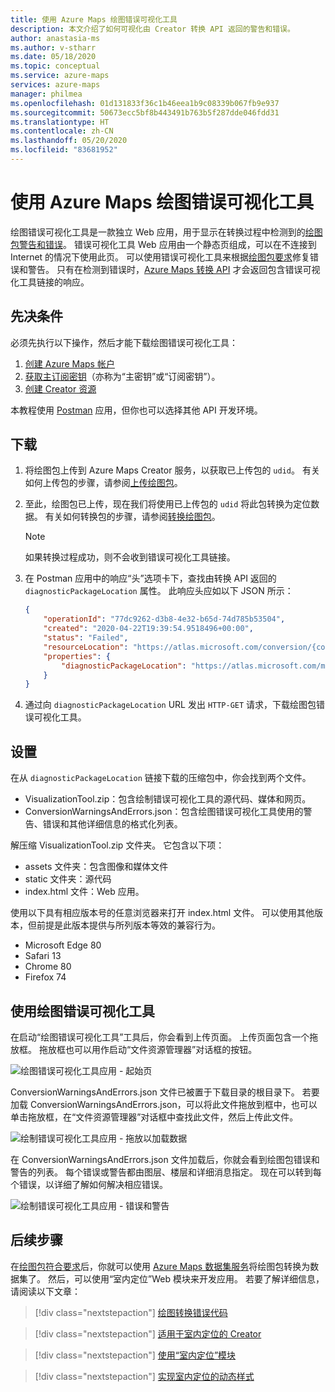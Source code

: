 ```yaml
---
title: 使用 Azure Maps 绘图错误可视化工具
description: 本文介绍了如何可视化由 Creator 转换 API 返回的警告和错误。
author: anastasia-ms
ms.author: v-stharr
ms.date: 05/18/2020
ms.topic: conceptual
ms.service: azure-maps
services: azure-maps
manager: philmea
ms.openlocfilehash: 01d131833f36c1b46eea1b9c08339b067fb9e937
ms.sourcegitcommit: 50673ecc5bf8b443491b763b5f287dde046fdd31
ms.translationtype: HT
ms.contentlocale: zh-CN
ms.lasthandoff: 05/20/2020
ms.locfileid: "83681952"
---
```

# <a name="using-the-azure-maps-drawing-error-visualizer"></a>使用 Azure Maps 绘图错误可视化工具

绘图错误可视化工具是一款独立 Web 应用，用于显示在转换过程中检测到的[绘图包警告和错误](drawing-conversion-error-codes.md)。 错误可视化工具 Web 应用由一个静态页组成，可以在不连接到 Internet 的情况下使用此页。  可以使用错误可视化工具来根据[绘图包要求](drawing-requirements.md)修复错误和警告。 只有在检测到错误时，[Azure Maps 转换 API](https://docs.microsoft.com/rest/api/maps/conversion) 才会返回包含错误可视化工具链接的响应。

## <a name="prerequisites"></a>先决条件

必须先执行以下操作，然后才能下载绘图错误可视化工具：

1. [创建 Azure Maps 帐户](quick-demo-map-app.md#create-an-account-with-azure-maps)
2. [获取主订阅密钥](quick-demo-map-app.md#get-the-primary-key-for-your-account)（亦称为“主密钥”或“订阅密钥”）。
3. [创建 Creator 资源](how-to-manage-creator.md)

本教程使用 [Postman](https://www.postman.com/) 应用，但你也可以选择其他 API 开发环境。

## <a name="download"></a>下载

1. 将绘图包上传到 Azure Maps Creator 服务，以获取已上传包的 `udid`。 有关如何上传包的步骤，请参阅[上传绘图包](tutorial-creator-indoor-maps.md#upload-a-drawing-package)。

2. 至此，绘图包已上传，现在我们将使用已上传包的 `udid` 将此包转换为定位数据。 有关如何转换包的步骤，请参阅[转换绘图包](tutorial-creator-indoor-maps.md#convert-a-drawing-package)。

    >[!NOTE]
    >如果转换过程成功，则不会收到错误可视化工具链接。

3. 在 Postman 应用中的响应“头”选项卡下，查找由转换 API 返回的 `diagnosticPackageLocation` 属性。 此响应头应如以下 JSON 所示：

    ```json
    {
        "operationId": "77dc9262-d3b8-4e32-b65d-74d785b53504",
        "created": "2020-04-22T19:39:54.9518496+00:00",
        "status": "Failed",
        "resourceLocation": "https://atlas.microsoft.com/conversion/{conversionId}?api-version=1.0",
        "properties": {
            "diagnosticPackageLocation": "https://atlas.microsoft.com/mapData/ce61c3c1-faa8-75b7-349f-d863f6523748?api-version=1.0"
        }
    }
    ```

4. 通过向 `diagnosticPackageLocation` URL 发出 `HTTP-GET` 请求，下载绘图包错误可视化工具。

## <a name="setup"></a>设置

在从 `diagnosticPackageLocation` 链接下载的压缩包中，你会找到两个文件。

* VisualizationTool.zip：包含绘制错误可视化工具的源代码、媒体和网页。
* ConversionWarningsAndErrors.json：包含绘图错误可视化工具使用的警告、错误和其他详细信息的格式化列表。

解压缩 VisualizationTool.zip 文件夹。 它包含以下项：

* assets 文件夹：包含图像和媒体文件
* static 文件夹：源代码
* index.html 文件：Web 应用。

使用以下具有相应版本号的任意浏览器来打开 index.html 文件。 可以使用其他版本，但前提是此版本提供与所列版本等效的兼容行为。

* Microsoft Edge 80
* Safari 13
* Chrome 80
* Firefox 74

## <a name="using-the-drawing-error-visualizer-tool"></a>使用绘图错误可视化工具

在启动“绘图错误可视化工具”工具后，你会看到上传页面。 上传页面包含一个拖放框。 拖放框也可以用作启动“文件资源管理器”对话框的按钮。

![绘图错误可视化工具应用 - 起始页](./media/drawing-errors-visualizer/start-page.png)

ConversionWarningsAndErrors.json 文件已被置于下载目录的根目录下。 若要加载 ConversionWarningsAndErrors.json，可以将此文件拖放到框中，也可以单击拖放框，在“文件资源管理器”对话框中查找此文件，然后上传此文件。

![绘制错误可视化工具应用 - 拖放以加载数据](./media/drawing-errors-visualizer/loading-data.gif)

在 ConversionWarningsAndErrors.json 文件加载后，你就会看到绘图包错误和警告的列表。 每个错误或警告都由图层、楼层和详细消息指定。 现在可以转到每个错误，以详细了解如何解决相应错误。  

![绘制错误可视化工具应用 - 错误和警告](./media/drawing-errors-visualizer/errors.png)

## <a name="next-steps"></a>后续步骤

在[绘图包符合要求](drawing-requirements.md)后，你就可以使用 [Azure Maps 数据集服务](https://docs.microsoft.com/rest/api/maps/conversion)将绘图包转换为数据集了。 然后，可以使用“室内定位”Web 模块来开发应用。 若要了解详细信息，请阅读以下文章：

> [!div class="nextstepaction"]
> [绘图转换错误代码](drawing-conversion-error-codes.md)

> [!div class="nextstepaction"]
> [适用于室内定位的 Creator](creator-indoor-maps.md)

> [!div class="nextstepaction"]
> [使用“室内定位”模块](how-to-use-indoor-module.md)

> [!div class="nextstepaction"]
> [实现室内定位的动态样式](indoor-map-dynamic-styling.md)